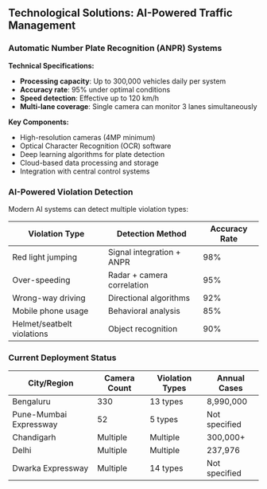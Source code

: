 ##  Technological Solutions: AI-Powered Traffic Management

###  Automatic Number Plate Recognition (ANPR) Systems

**Technical Specifications:**
- **Processing capacity**: Up to 300,000 vehicles daily per system
- **Accuracy rate**: 95% under optimal conditions
- **Speed detection**: Effective up to 120 km/h
- **Multi-lane coverage**: Single camera can monitor 3 lanes simultaneously

**Key Components:**
- High-resolution cameras (4MP minimum)
- Optical Character Recognition (OCR) software
- Deep learning algorithms for plate detection
- Cloud-based data processing and storage
- Integration with central control systems

###  AI-Powered Violation Detection

Modern AI systems can detect multiple violation types:

| Violation Type | Detection Method | Accuracy Rate |
|---|---|---|
| Red light jumping | Signal integration + ANPR | 98% |
| Over-speeding | Radar + camera correlation | 95% |
| Wrong-way driving | Directional algorithms | 92% |
| Mobile phone usage | Behavioral analysis | 85% |
| Helmet/seatbelt violations | Object recognition | 90% |

###  Current Deployment Status

| City/Region | Camera Count | Violation Types | Annual Cases |
|---|---|---|---|
| Bengaluru | 330 | 13 types | 8,990,000 |
| Pune-Mumbai Expressway | 52 | 5 types | Not specified |
| Chandigarh | Multiple | Multiple | 300,000+ |
| Delhi | Multiple | Multiple | 237,976 |
| Dwarka Expressway | Multiple | 14 types | Not specified |
